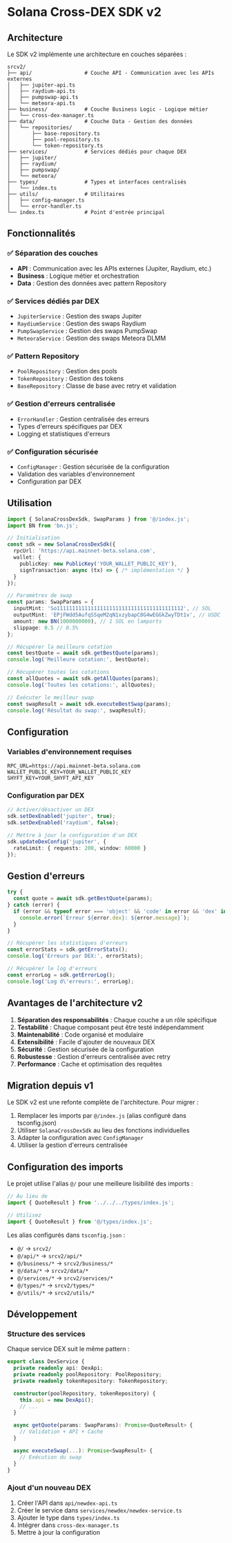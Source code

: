 # Solana Cross-DEX SDK v2

## Architecture

Le SDK v2 implémente une architecture en couches séparées :

```
srcv2/
├── api/                 # Couche API - Communication avec les APIs externes
│   ├── jupiter-api.ts
│   ├── raydium-api.ts
│   ├── pumpswap-api.ts
│   └── meteora-api.ts
├── business/            # Couche Business Logic - Logique métier
│   └── cross-dex-manager.ts
├── data/                # Couche Data - Gestion des données
│   └── repositories/
│       ├── base-repository.ts
│       ├── pool-repository.ts
│       └── token-repository.ts
├── services/            # Services dédiés pour chaque DEX
│   ├── jupiter/
│   ├── raydium/
│   ├── pumpswap/
│   └── meteora/
├── types/               # Types et interfaces centralisés
│   └── index.ts
├── utils/               # Utilitaires
│   ├── config-manager.ts
│   └── error-handler.ts
└── index.ts             # Point d'entrée principal
```

## Fonctionnalités

### ✅ Séparation des couches
- **API** : Communication avec les APIs externes (Jupiter, Raydium, etc.)
- **Business** : Logique métier et orchestration
- **Data** : Gestion des données avec pattern Repository

### ✅ Services dédiés par DEX
- `JupiterService` : Gestion des swaps Jupiter
- `RaydiumService` : Gestion des swaps Raydium
- `PumpSwapService` : Gestion des swaps PumpSwap
- `MeteoraService` : Gestion des swaps Meteora DLMM

### ✅ Pattern Repository
- `PoolRepository` : Gestion des pools
- `TokenRepository` : Gestion des tokens
- `BaseRepository` : Classe de base avec retry et validation

### ✅ Gestion d'erreurs centralisée
- `ErrorHandler` : Gestion centralisée des erreurs
- Types d'erreurs spécifiques par DEX
- Logging et statistiques d'erreurs

### ✅ Configuration sécurisée
- `ConfigManager` : Gestion sécurisée de la configuration
- Validation des variables d'environnement
- Configuration par DEX

## Utilisation

```typescript
import { SolanaCrossDexSdk, SwapParams } from '@/index.js';
import BN from 'bn.js';

// Initialisation
const sdk = new SolanaCrossDexSdk({
  rpcUrl: 'https://api.mainnet-beta.solana.com',
  wallet: {
    publicKey: new PublicKey('YOUR_WALLET_PUBLIC_KEY'),
    signTransaction: async (tx) => { /* implémentation */ }
  }
});

// Paramètres de swap
const params: SwapParams = {
  inputMint: 'So11111111111111111111111111111111111111112', // SOL
  outputMint: 'EPjFWdd5AufqSSqeM2qN1xzybapC8G4wEGGkZwyTDt1v', // USDC
  amount: new BN(1000000000), // 1 SOL en lamports
  slippage: 0.5 // 0.5%
};

// Récupérer la meilleure cotation
const bestQuote = await sdk.getBestQuote(params);
console.log('Meilleure cotation:', bestQuote);

// Récupérer toutes les cotations
const allQuotes = await sdk.getAllQuotes(params);
console.log('Toutes les cotations:', allQuotes);

// Exécuter le meilleur swap
const swapResult = await sdk.executeBestSwap(params);
console.log('Résultat du swap:', swapResult);
```

## Configuration

### Variables d'environnement requises

```env
RPC_URL=https://api.mainnet-beta.solana.com
WALLET_PUBLIC_KEY=YOUR_WALLET_PUBLIC_KEY
SHYFT_KEY=YOUR_SHYFT_API_KEY
```

### Configuration par DEX

```typescript
// Activer/désactiver un DEX
sdk.setDexEnabled('jupiter', true);
sdk.setDexEnabled('raydium', false);

// Mettre à jour la configuration d'un DEX
sdk.updateDexConfig('jupiter', {
  rateLimit: { requests: 200, window: 60000 }
});
```

## Gestion d'erreurs

```typescript
try {
  const quote = await sdk.getBestQuote(params);
} catch (error) {
  if (error && typeof error === 'object' && 'code' in error && 'dex' in error) {
    console.error(`Erreur ${error.dex}: ${error.message}`);
  }
}

// Récupérer les statistiques d'erreurs
const errorStats = sdk.getErrorStats();
console.log('Erreurs par DEX:', errorStats);

// Récupérer le log d'erreurs
const errorLog = sdk.getErrorLog();
console.log('Log d\'erreurs:', errorLog);
```

## Avantages de l'architecture v2

1. **Séparation des responsabilités** : Chaque couche a un rôle spécifique
2. **Testabilité** : Chaque composant peut être testé indépendamment
3. **Maintenabilité** : Code organisé et modulaire
4. **Extensibilité** : Facile d'ajouter de nouveaux DEX
5. **Sécurité** : Gestion sécurisée de la configuration
6. **Robustesse** : Gestion d'erreurs centralisée avec retry
7. **Performance** : Cache et optimisation des requêtes

## Migration depuis v1

Le SDK v2 est une refonte complète de l'architecture. Pour migrer :

1. Remplacer les imports par `@/index.js` (alias configuré dans tsconfig.json)
2. Utiliser `SolanaCrossDexSdk` au lieu des fonctions individuelles
3. Adapter la configuration avec `ConfigManager`
4. Utiliser la gestion d'erreurs centralisée

## Configuration des imports

Le projet utilise l'alias `@/` pour une meilleure lisibilité des imports :

```typescript
// Au lieu de
import { QuoteResult } from '../../../types/index.js';

// Utilisez
import { QuoteResult } from '@/types/index.js';
```

Les alias configurés dans `tsconfig.json` :
- `@/` → `srcv2/`
- `@/api/*` → `srcv2/api/*`
- `@/business/*` → `srcv2/business/*`
- `@/data/*` → `srcv2/data/*`
- `@/services/*` → `srcv2/services/*`
- `@/types/*` → `srcv2/types/*`
- `@/utils/*` → `srcv2/utils/*`

## Développement

### Structure des services

Chaque service DEX suit le même pattern :

```typescript
export class DexService {
  private readonly api: DexApi;
  private readonly poolRepository: PoolRepository;
  private readonly tokenRepository: TokenRepository;

  constructor(poolRepository, tokenRepository) {
    this.api = new DexApi();
    // ...
  }

  async getQuote(params: SwapParams): Promise<QuoteResult> {
    // Validation + API + Cache
  }

  async executeSwap(...): Promise<SwapResult> {
    // Exécution du swap
  }
}
```

### Ajout d'un nouveau DEX

1. Créer l'API dans `api/newdex-api.ts`
2. Créer le service dans `services/newdex/newdex-service.ts`
3. Ajouter le type dans `types/index.ts`
4. Intégrer dans `cross-dex-manager.ts`
5. Mettre à jour la configuration

